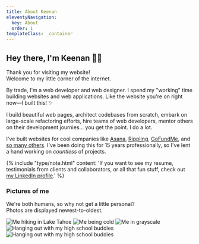```yaml
---
title: About Keenan
eleventyNavigation:
  key: About
  order: 1
templateClass: _container
---
```


<section class="longform">
<div class="_container -small">
<h1 class="longform-heading">Hey there, I'm Keenan ✌🏻</h1>

<p class="longform-subheading">Thank you for visiting my website! <br class="_hidden-720">Welcome to my little corner of the internet.</p>

<div class="longform-content">

By trade, I'm a web developer and web designer. I spend my "working" time building websites and web applications. Like the website you're on right now—I built this! ✨

I build beautiful web pages, architect codebases from scratch, embark on large-scale refactoring efforts, hire teams of web developers, mentor others on their development journies&hellip; you get the point. I do a lot.

I've built websites for cool companies like <a href="/portfolio/asana" title="View Asana case study">Asana</a>, <a href="/portfolio/rippling" title="View Rippling case study">Rippling</a>, <a href="/portfolio/gofundme" title="View GoFundMe case study">GoFundMe</a>, and <a href="/portfolio/" title="View portfolio">so many others</a>. I've been doing this for 15 years professionally, so I've lent a hand working on _countless_ of projects.

{% include "type/note.html" content: 'If you want to see my resume, testimonials from clients and collaborators, or all that fun stuff, check out <a href="https://www.linkedin.com/in/keenanpayne" target="_blank" rel="noopener">my LinkedIn profile</a>.' %}

### Pictures of me

We're both humans, so why not get a little personal?<br>Photos are displayed newest-to-oldest.

</div>
</div>

<div class="about-photos">
<img class="about-photo" src="https://res.cloudinary.com/keenan-payne/image/upload/f_auto,q_auto,w_800/v1666204078/people/me/jan-28-2022_pwxnxq.jpg" alt="Me hiking in Lake Tahoe" />
<img class="about-photo" data-lazy data-src="https://res.cloudinary.com/keenan-payne/image/upload/f_auto,q_auto,w_800/v1666204077/people/me/dec-26-2021_iuhh3w.jpg" alt="Me being cold" />
<img class="about-photo" data-lazy data-src="https://res.cloudinary.com/keenan-payne/image/upload/f_auto,q_auto,w_800/v1666204078/people/me/jun-27-2021_o8sd0l.jpg" alt="Me in grayscale" />
<img class="about-photo" data-lazy data-src="https://res.cloudinary.com/keenan-payne/image/upload/f_auto,q_auto,w_800/v1666204078/people/me/jul-5-2020_lwglyk.jpg" alt="Hanging out with my high school buddies" />
<img class="about-photo" data-lazy data-src="https://res.cloudinary.com/keenan-payne/image/upload/f_auto,q_auto,w_800/v1666204078/people/me/jul-5-_2_-2020_mps19o.jpg" alt="Hanging out with my high school buddies" />
</div>
</section>
